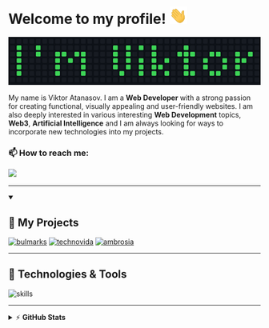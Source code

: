 # Welcome to my profile! <img src="https://raw.githubusercontent.com/ViktorAtanasof/ViktorAtanasof/main/images/welcome.gif" width="35"/>

![Name](https://raw.githubusercontent.com/ViktorAtanasof/ViktorAtanasof/main/images/my-name.png)

My name is Viktor Atanasov. I am a **Web Developer** with a strong passion for creating functional, visually appealing and user-friendly websites. I am also deeply interested in various interesting **Web Development** topics, **Web3**, **Artificial Intelligence** and I am always looking for ways to incorporate new technologies into my projects.

### 📫 How to reach me:
<a href="https://www.linkedin.com/in/viktor-atanasov-profile/" target="_blank"><img src="https://img.shields.io/badge/Viktor Atanasov-%230077B5.svg?&style=for-the-badge&logo=linkedin&logoColor=white" ></a> 

---

<details open> 
  <summary><h2>📘 My Projects</h2></summary>
  
  <p align="left">
    <a href="https://github.com/ViktorAtanasof/bulmarks"><img width="385" src="https://github-readme-stats-git-masterrstaa-rickstaa.vercel.app/api/pin/?username=ViktorAtanasof&repo=bulmarks&theme=blueberry&hide_border=true&show_icons=false" alt="bulmarks"></a>
    <a href="https://github.com/ViktorAtanasof/technovida"><img width="385" src="https://github-readme-stats-git-masterrstaa-rickstaa.vercel.app/api/pin/?username=ViktorAtanasof&repo=technovida&theme=react&hide_border=true&show_icons=false" alt="technovida"></a>
    <a href="https://github.com/ViktorAtanasof/ambrosia"><img width="385" src="https://github-readme-stats-git-masterrstaa-rickstaa.vercel.app/api/pin/?username=ViktorAtanasof&repo=ambrosia&theme=tokyonight&hide_border=true&show_icons=false" alt="ambrosia"></a>
  </p>
</details>

---

## 🔧 Technologies & Tools
![skills](https://skillicons.dev/icons?i=js,html,css,react,redux,sass,nodejs,webpack,tailwind,ts,express,angular,mongodb,firebase,vercel,netlify,git,vscode,figma&theme=dark&perline=9)

---

<details>
    <summary>&#9889 <b>GitHub Stats</b></summary><br/>

![](https://github-readme-streak-stats.herokuapp.com/?user=ViktorAtanasof&theme=tokyonight&hide_border=true)<br/>
![](https://github-readme-stats-git-masterrstaa-rickstaa.vercel.app/api/top-langs/?username=ViktorAtanasof&theme=tokyonight&hide_border=true&include_all_commits=false&count_private=false&layout=compact)

</details>

